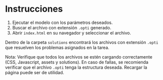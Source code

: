 # Instrucciones

1. Ejecutar el modelo con los parámetros deseados.
2. Buscar el archivo con extensión `.opti` generado.
3. Abrir `index.html` en su navegador y seleccionar el archivo.

Dentro de la carpeta `solutions` encontrará los archivos con extensión `.opti` que resuelven los problemas asignados en la tarea.

Nota: Verifique que todos los archivos se estén cargando correctamente (CSS, Javascript, assets y solutions). En caso de fallas, se recomienda verificar que el archivo `.opti` tenga la estructura deseada. Recargar la página puede ser de utilidad.